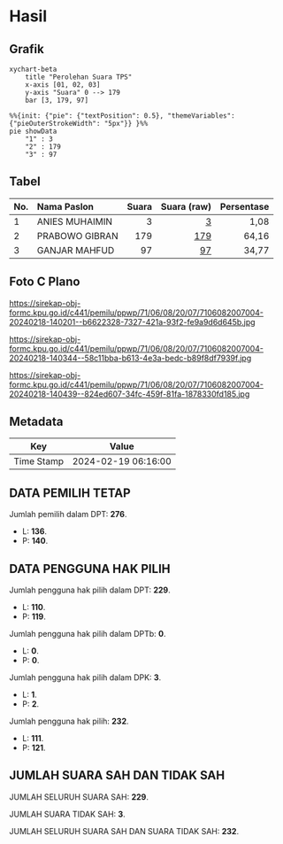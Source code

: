 # Hasil

## Grafik

```mermaid
xychart-beta
    title "Perolehan Suara TPS"
    x-axis [01, 02, 03]
    y-axis "Suara" 0 --> 179
    bar [3, 179, 97]
```

```mermaid
%%{init: {"pie": {"textPosition": 0.5}, "themeVariables": {"pieOuterStrokeWidth": "5px"}} }%%
pie showData
    "1" : 3
    "2" : 179
    "3" : 97
```

## Tabel

| No. | Nama Paslon    | Suara | Suara (raw) | Persentase |
|:--- |:-------------- | -----:| -----------:| ----------:|
| 1   | ANIES MUHAIMIN | 3     | [3][p-1]    | 1,08       |
| 2   | PRABOWO GIBRAN | 179   | [179][p-2]  | 64,16      |
| 3   | GANJAR MAHFUD  | 97    | [97][p-3]   | 34,77      |


[p-1]: https://github.com/gigit-pemilu/pemilu-2024-71-sulawesi-utara/blob/main/pilpres/hitung-suara/sub/71-sulawesi-utara/sub/06-minahasa-utara/sub/08-kalawat/sub/2007-watutumou/sub/004-tps/sub/paslon-1.txt
[p-2]: https://github.com/gigit-pemilu/pemilu-2024-71-sulawesi-utara/blob/main/pilpres/hitung-suara/sub/71-sulawesi-utara/sub/06-minahasa-utara/sub/08-kalawat/sub/2007-watutumou/sub/004-tps/sub/paslon-2.txt
[p-3]: https://github.com/gigit-pemilu/pemilu-2024-71-sulawesi-utara/blob/main/pilpres/hitung-suara/sub/71-sulawesi-utara/sub/06-minahasa-utara/sub/08-kalawat/sub/2007-watutumou/sub/004-tps/sub/paslon-3.txt

## Foto C Plano

https://sirekap-obj-formc.kpu.go.id/c441/pemilu/ppwp/71/06/08/20/07/7106082007004-20240218-140201--b6622328-7327-421a-93f2-fe9a9d6d645b.jpg

https://sirekap-obj-formc.kpu.go.id/c441/pemilu/ppwp/71/06/08/20/07/7106082007004-20240218-140344--58c11bba-b613-4e3a-bedc-b89f8df7939f.jpg

https://sirekap-obj-formc.kpu.go.id/c441/pemilu/ppwp/71/06/08/20/07/7106082007004-20240218-140439--824ed607-34fc-459f-81fa-1878330fd185.jpg


## Metadata

| Key        | Value               |
| ---------- | ------------------- |
| Time Stamp | 2024-02-19 06:16:00 |


## DATA PEMILIH TETAP

Jumlah pemilih dalam DPT: **276**.
 * L: **136**.
 * P: **140**.

## DATA PENGGUNA HAK PILIH

Jumlah pengguna hak pilih dalam DPT: **229**.
 * L: **110**.
 * P: **119**.

Jumlah pengguna hak pilih dalam DPTb: **0**.
 * L: **0**.
 * P: **0**.

Jumlah pengguna hak pilih dalam DPK: **3**.
 * L: **1**.
 * P: **2**.

Jumlah pengguna hak pilih: **232**.
 * L: **111**.
 * P: **121**.

## JUMLAH SUARA SAH DAN TIDAK SAH

JUMLAH SELURUH SUARA SAH: **229**.

JUMLAH SUARA TIDAK SAH: **3**.

JUMLAH SELURUH SUARA SAH DAN SUARA TIDAK SAH: **232**.


